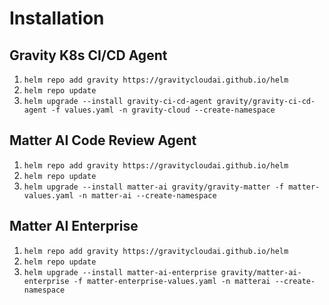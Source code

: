 # Installation

## Gravity K8s CI/CD Agent

1. `helm repo add gravity https://gravitycloudai.github.io/helm`
2. `helm repo update`
3. `helm upgrade --install gravity-ci-cd-agent gravity/gravity-ci-cd-agent -f values.yaml -n gravity-cloud --create-namespace`

## Matter AI Code Review Agent

1. `helm repo add gravity https://gravitycloudai.github.io/helm`
2. `helm repo update`
3. `helm upgrade --install matter-ai gravity/gravity-matter -f matter-values.yaml -n matter-ai --create-namespace`

## Matter AI Enterprise

1. `helm repo add gravity https://gravitycloudai.github.io/helm`
2. `helm repo update`
3. `helm upgrade --install matter-ai-enterprise gravity/matter-ai-enterprise -f matter-enterprise-values.yaml -n matterai --create-namespace`